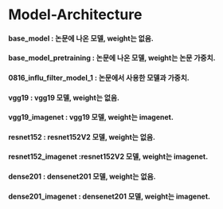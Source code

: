 # Model-Architecture

#### base_model : 논문에 나온 모델, weight는 없음.
#### base_model_pretraining : 논문에 나온 모델, weight는 논문 가중치.
#### 0816_influ_filter_model_1 : 논문에서 사용한 모델과 가중치.
#### vgg19 : vgg19 모델, weight는 없음.
#### vgg19_imagenet : vgg19 모델, weight는 imagenet.
#### resnet152 : resnet152V2 모델, weight는 없음.
#### resnet152_imagenet :resnet152V2 모델, weight는 imagenet.
#### dense201 : densenet201 모델, weight는 없음.
#### dense201_imagenet : densenet201 모델, weight는 imagenet.
